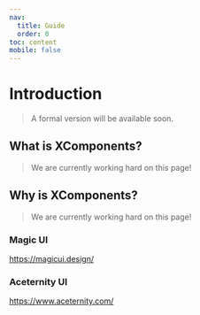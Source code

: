 ```yaml
---
nav:
  title: Guide
  order: 0
toc: content
mobile: false
---
```


# Introduction

> A formal version will be available soon.

## What is XComponents?

> We are currently working hard on this page!

## Why is XComponents?

> We are currently working hard on this page!

### Magic UI

https://magicui.design/

### Aceternity UI

https://www.aceternity.com/
